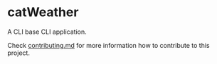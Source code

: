 # catWeather

A CLI base CLI application. 


Check [contributing.md](/contributing.md) for more information how to contribute to this project. 